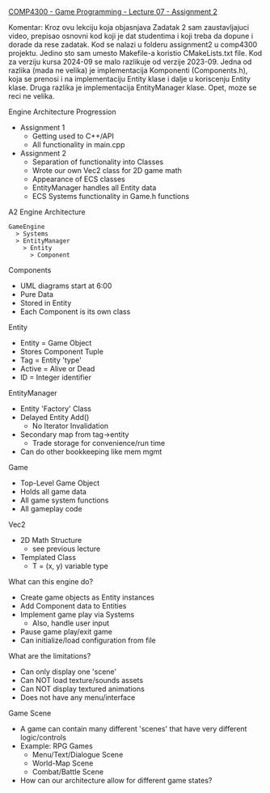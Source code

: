 [COMP4300 - Game Programming - Lecture 07 - Assignment 2](https://youtu.be/-ugbLQlw_VM?si=tHpGrcjkDbjppqsE)

Komentar: Kroz ovu lekciju koja objasnjava Zadatak 2 sam zaustavljajuci video, prepisao osnovni kod koji je dat studentima i koji treba da dopune i dorade da rese zadatak. Kod se nalazi u folderu assignment2 u comp4300 projektu. Jedino sto sam umesto Makefile-a koristio CMakeLists.txt file.
Kod za verziju kursa 2024-09 se malo razlikuje od verzije 2023-09.
Jedna od razlika (mada ne velika) je implementacija Komponenti (Components.h), koja se prenosi i na implementaciju Entity klase i dalje u koriscenju Entity klase.
Druga razlika je implementacija EntityManager klase. Opet, moze se reci ne velika.

Engine Architecture Progression
* Assignment 1
	* Getting used to C++/API
	* All functionality in main.cpp
* Assignment 2
	* Separation of functionality into Classes
	* Wrote our own Vec2 class for 2D game math
	* Appearance of ECS classes
	* EntityManager handles all Entity data
	* ECS Systems functionality in Game.h functions

A2 Engine Architecture
```
GameEngine
  > Systems
  > EntityManager
    > Entity
      > Component
```

Components
* UML diagrams start at 6:00
* Pure Data
* Stored in Entity
* Each Component is its own class

Entity
* Entity = Game Object
* Stores Component Tuple
* Tag = Entity 'type'
* Active = Alive or Dead
* ID = Integer identifier

EntityManager
* Entity 'Factory' Class
* Delayed Entity Add()
	* No Iterator Invalidation
* Secondary map from tag->entity
	* Trade storage for convenience/run time
* Can do other bookkeeping like mem mgmt

Game
* Top-Level Game Object
* Holds all game data
* All game system functions
* All gameplay code

Vec2
* 2D Math Structure
	* see previous lecture
* Templated Class
	* T = (x, y) variable type

What can this engine do?
* Create game objects as Entity instances
* Add Component data to Entities
* Implement game play via Systems
	* Also, handle user input
* Pause game play/exit game
* Can initialize/load configuration from file

What are the limitations?
* Can only display one 'scene'
* Can NOT load texture/sounds assets
* Can NOT display textured animations
* Does not have any menu/interface

Game Scene
* A game can contain many different 'scenes' that have very different logic/controls
* Example: RPG Games
	* Menu/Text/Dialogue Scene
	* World-Map Scene
	* Combat/Battle Scene
* How can our architecture allow for different game states?
